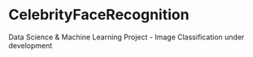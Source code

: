 # CelebrityFaceRecognition
Data Science &amp; Machine Learning Project - Image Classification
under development
